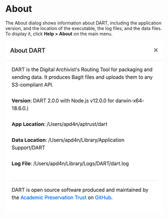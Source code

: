 # About

The About dialog shows information about DART, including the application version, and the location of the executable, the log files, and the data files. To display it, click <b>Help &gt; About</b> on the main menu.

![About DART](/img/about/about.png)
